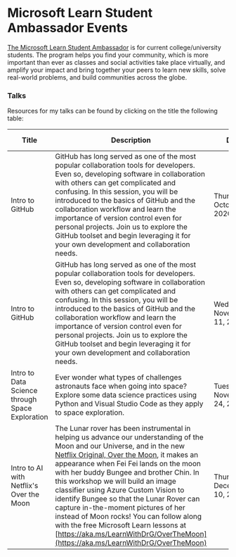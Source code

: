 # Microsoft Learn Student Ambassador Events

[The Microsoft Learn Student Ambassador](https://studentambassadors.microsoft.com/) is for current college/university students. The program helps you find your 
community, which is more important than ever as classes and social activities take place virtually, and amplify your impact and bring together your peers to learn 
new skills, solve real-world problems, and build communities across the globe.  

### Talks

Resources for my talks can be found by clicking on the title the following table:

| Title | Description | Date | Time | Resources Link |
|-------|-------------|------|------|----------------|
| Intro to GitHub | GitHub has long served as one of the most popular collaboration tools for developers. Even so, developing software in collaboration with others can get complicated and confusing. In this session, you will be introduced to the basics of GitHub and the collaboration workflow and learn the importance of version control even for personal projects. Join us to explore the GitHub toolset and begin leveraging it for your own development and collaboration needs. | Thursday, October 29, 2020 | 8:00 - 9:00am PDT | [intro-to-github/](https://github.com/drguthals/talkswithdrg/tree/main/2020/msa/intro-to-github) |
| Intro to GitHub | GitHub has long served as one of the most popular collaboration tools for developers. Even so, developing software in collaboration with others can get complicated and confusing. In this session, you will be introduced to the basics of GitHub and the collaboration workflow and learn the importance of version control even for personal projects. Join us to explore the GitHub toolset and begin leveraging it for your own development and collaboration needs. | Wednesday, November 11, 2020 | 8:00 - 9:00am PDT | [intro-to-github/](https://github.com/drguthals/talkswithdrg/tree/main/2020/msa/intro-to-github) |
| Intro to Data Science through Space Exploration | Ever wonder what types of challenges astronauts face when going into space? Explore some data science practices using Python and Visual Studio Code as they apply to space exploration. | Tuesday, November 24, 2020 | 8:00 - 9:00am PDT | [intro-to-space/](https://github.com/drguthals/talkswithdrg/tree/main/2020/msa/intro-to-space) |
| Intro to AI with Netflix's Over the Moon | The Lunar rover has been instrumental in helping us advance our understanding of the Moon and our Universe, and in the new [Netflix Original, Over the Moon](https://www.netflix.com/title/80214236), it makes an appearance when Fei Fei lands on the moon with her buddy Bungee and brother Chin. In this workshop we will build an image classifier using Azure Custom Vision to identify Bungee so that the Lunar Rover can capture in-the-moment pictures of her instead of Moon rocks! You can follow along with the free Microsoft Learn lessons at [https://aka.ms/LearnWithDrG/OverTheMoon](https://aka.ms/LearnWithDrG/OverTheMoon) | Thursday, December 10, 2020 | 8:30 - 9300am PDT | [intro-to-ai-otm/](https://github.com/drguthals/talkswithdrg/tree/main/2020/msa/intro-to-ai-otm) |
